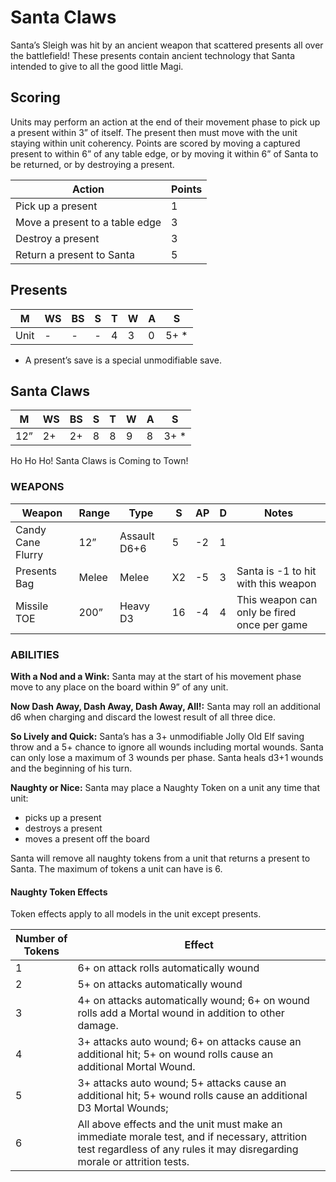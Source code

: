 # Santa Claws

Santa’s Sleigh was hit by an ancient weapon that scattered presents all over the battlefield! These presents contain ancient technology that Santa intended to give to all the good little Magi.

## Scoring

Units may perform an action at the end of their movement phase to pick up a present within 3” of itself. The present then must move with the unit staying within unit coherency. Points are scored by moving a captured present to within 6” of any table edge, or by moving it within 6” of Santa to be returned, or by destroying a present.

| Action                         | Points |
| ------------------------------ | ------ |
| Pick up a present              | 1      |
| Move a present to a table edge | 3      |
| Destroy a present              | 3      |
| Return a present to Santa      | 5      |

## Presents

| M    | WS  | BS  | S   | T   | W   | A   | S     |
| ---- | --- | --- | --- | --- | --- | --- | ----- |
| Unit | -   | -   | -   | 4   | 3   | 0   | 5+ \* |

- A present’s save is a special unmodifiable save.

## Santa Claws

| M   | WS  | BS  | S   | T   | W   | A   | S     |
| --- | --- | --- | --- | --- | --- | --- | ----- |
| 12” | 2+  | 2+  | 8   | 8   | 9   | 8   | 3+ \* |

Ho Ho Ho! Santa Claws is Coming to Town!

### WEAPONS

| Weapon            | Range | Type         | S   | AP  | D   | Notes                                       |
| ----------------- | ----- | ------------ | --- | --- | --- | ------------------------------------------- |
| Candy Cane Flurry | 12”   | Assault D6+6 | 5   | -2  | 1   |
| Presents Bag      | Melee | Melee        | X2  | -5  | 3   | Santa is -1 to hit with this weapon         |
| Missile TOE       | 200”  | Heavy D3     | 16  | -4  | 4   | This weapon can only be fired once per game |

### ABILITIES

**With a Nod and a Wink:** Santa may at the start of his movement phase move to any place on the board within 9” of any unit.

**Now Dash Away, Dash Away, Dash Away, All!:** Santa may roll an additional d6 when charging and discard the lowest result of all three dice.

**So Lively and Quick:** Santa’s has a 3+ unmodifiable Jolly Old Elf saving throw and a 5+ chance to ignore all wounds including mortal wounds. Santa can only lose a maximum of 3 wounds per phase. Santa heals d3+1 wounds and the beginning of his turn.

**Naughty or Nice:** Santa may place a Naughty Token on a unit any time that unit:

- picks up a present
- destroys a present
- moves a present off the board

Santa will remove all naughty tokens from a unit that returns a present to Santa. The maximum of tokens a unit can have is 6.

#### **Naughty Token Effects**

Token effects apply to all models in the unit except presents.

| Number of Tokens | Effect                                                                                                                                                                     |
| ---------------- | -------------------------------------------------------------------------------------------------------------------------------------------------------------------------- |
| 1                | 6+ on attack rolls automatically wound                                                                                                                                     |
| 2                | 5+ on attacks automatically wound                                                                                                                                          |
| 3                | 4+ on attacks automatically wound; 6+ on wound rolls add a Mortal wound in addition to other damage.                                                                       |
| 4                | 3+ attacks auto wound; 6+ on attacks cause an additional hit; 5+ on wound rolls cause an additional Mortal Wound.                                                          |
| 5                | 3+ attacks auto wound; 5+ attacks cause an additional hit; 5+ wound rolls cause an additional D3 Mortal Wounds;                                                            |
| 6                | All above effects and the unit must make an immediate morale test, and if necessary, attrition test regardless of any rules it may disregarding morale or attrition tests. |
